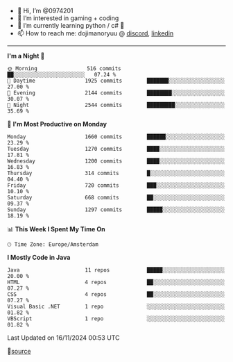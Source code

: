 - 👋 Hi, I’m @0974201
- 👀 I’m interested in gaming + coding
- 🌱 I’m currently learning python / c# 🐍
- 📫 How to reach me: dojimanoryuu @ [discord](https://discord.com "please let me know that you found me on github"), [linkedin](https://www.linkedin.com/in/sonprakiki/)  

<!---
0974201/0974201 is a ✨ special ✨ repository because its `README.md` (this file) appears on your GitHub profile.
You can click the Preview link to take a look at your changes.
--->

----
<!--START_SECTION:waka-->
**I'm a Night 🦉** 

```text
🌞 Morning                516 commits         ██░░░░░░░░░░░░░░░░░░░░░░░   07.24 % 
🌆 Daytime                1925 commits        ███████░░░░░░░░░░░░░░░░░░   27.00 % 
🌃 Evening                2144 commits        ████████░░░░░░░░░░░░░░░░░   30.07 % 
🌙 Night                  2544 commits        █████████░░░░░░░░░░░░░░░░   35.69 % 
```
📅 **I'm Most Productive on Monday** 

```text
Monday                   1660 commits        ██████░░░░░░░░░░░░░░░░░░░   23.29 % 
Tuesday                  1270 commits        ████░░░░░░░░░░░░░░░░░░░░░   17.81 % 
Wednesday                1200 commits        ████░░░░░░░░░░░░░░░░░░░░░   16.83 % 
Thursday                 314 commits         █░░░░░░░░░░░░░░░░░░░░░░░░   04.40 % 
Friday                   720 commits         ███░░░░░░░░░░░░░░░░░░░░░░   10.10 % 
Saturday                 668 commits         ██░░░░░░░░░░░░░░░░░░░░░░░   09.37 % 
Sunday                   1297 commits        █████░░░░░░░░░░░░░░░░░░░░   18.19 % 
```


📊 **This Week I Spent My Time On** 

```text
🕑︎ Time Zone: Europe/Amsterdam
```

**I Mostly Code in Java** 

```text
Java                     11 repos            █████░░░░░░░░░░░░░░░░░░░░   20.00 % 
HTML                     4 repos             ██░░░░░░░░░░░░░░░░░░░░░░░   07.27 % 
CSS                      4 repos             ██░░░░░░░░░░░░░░░░░░░░░░░   07.27 % 
Visual Basic .NET        1 repo              ░░░░░░░░░░░░░░░░░░░░░░░░░   01.82 % 
VBScript                 1 repo              ░░░░░░░░░░░░░░░░░░░░░░░░░   01.82 % 
```




 Last Updated on 16/11/2024 00:53 UTC
<!--END_SECTION:waka-->
🔗[source](https://github.com/anmol098/waka-readme-stats/)
